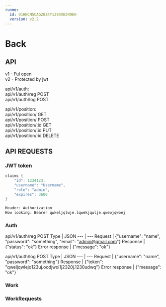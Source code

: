 ```yaml
---
runme:
  id: 01HNCN5CAG28Z4Y1J84XB5R9EH
  version: v2.2
---
```


# Back

## API

v1 - Ful open<br>
v2 - Protected by jwt<br>

api/v1/auth:<br>
api/v1/auth/reg POST<br>
api/v1/auth/log POST<br>

<!-- api/v1/auth/reg POST -->
api/v1/position:<br>
api/v1/position/ GET<br>
api/v1/position/ POST<br>
api/v1/position/:id GET<br>
api/v1/position/:id PUT<br>
api/v1/position/:id DELETE<br>


## API REQUESTS

### JWT token

```kt {"id":"01HNCP1T6D2TV5DJT3HDX6N0F5"}
claims {
    "id": 1234123,
    "username": "Username",
    "role": "admin",
    "expires": 3600   
}

Header: Authorization
How looking: Bearer qwkeljqlwje.lqwekjqwlje.qweojqwoej
```

### Auth

api/v1/auth/reg POST
Type | JSON
--- | ---
Request | {"username": "name", "password": "something", "email": "admin@gmail.com"}
Response | {"status": "ok"}
Error response | {"message": "ok"}

api/v1/auth/log POST
Type | JSON
--- | ---
Request | {"username": "name", "password": "something"}
Response | {"token": "qweljqwlejo123uj.oodjwoi1j2320j.1230udwq"}
Error response | {"message": "ok"}

### Work

### WorkRequests
